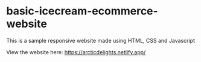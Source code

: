 # basic-icecream-ecommerce-website
This is a sample responsive website made using HTML, CSS and Javascript

View the website here:
https://arcticdelights.netlify.app/
